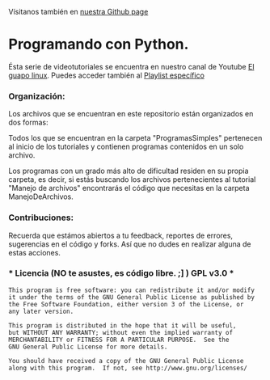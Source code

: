 Vísitanos también en [nuestra Github page](http://elguapolinux.github.com/ProgramandoConPython/)

<h1>Programando con Python.</h1>

Ésta serie de videotutoriales se encuentra en nuestro canal de Youtube [El guapo linux](http://www.youtube.com/ElGuapoLinux). Puedes acceder también al [Playlist específico](https://www.youtube.com/playlist?list=PL512E3F6D4A39B6C0&feature=view_all)

### Organización: 
Los archivos que se encuentran en este repositorio están organizados en dos formas:

Todos los que se encuentran en la carpeta "ProgramasSimples" pertenecen al inicio de los tutoriales y contienen programas contenidos en un solo archivo.

Los programas con un grado más alto de dificultad residen en su propia carpeta, es decir, si estás buscando los archivos pertenecientes al tutorial "Manejo de archivos" encontrarás el código que necesitas en la carpeta ManejoDeArchivos.

### Contribuciones:
Recuerda que estámos abiertos a tu feedback, reportes de errores, sugerencias en el código y forks. Así que no dudes en realizar alguna de estas acciones.

### * Licencia (NO te asustes, es código libre. ;] ) GPL v3.0 *

    This program is free software: you can redistribute it and/or modify
    it under the terms of the GNU General Public License as published by
    the Free Software Foundation, either version 3 of the License, or
    any later version.

    This program is distributed in the hope that it will be useful,
    but WITHOUT ANY WARRANTY; without even the implied warranty of
    MERCHANTABILITY or FITNESS FOR A PARTICULAR PURPOSE.  See the
    GNU General Public License for more details.

    You should have received a copy of the GNU General Public License
    along with this program.  If not, see http://www.gnu.org/licenses/
